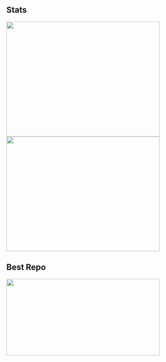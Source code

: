<!--
[![Anurag's GitHub stats](https://github-readme-stats.vercel.app/api?username=N1GHTR4NG3R&show_icons=true&theme=shadow_green)](https://github.com/anuraghazra/github-readme-stats)

[![Harlok's WakaTime stats](https://github-readme-stats.vercel.app/api/wakatime?username=N1GHTR4NG3R)](https://github.com/anuraghazra/github-readme-stats)

![Top Langs](https://github-readme-stats.vercel.app/api/top-langs/?username=N1GHTR4NG3R&layout=compact)

[![Readme Card](https://github-readme-stats.vercel.app/api/pin/?username=anuraghazra&repo=github-readme-stats)](https://github.com/anuraghazra/github-readme-stats)

-->
## Stats

<a href="https://github.com/N1GHTR4NG3R/N1GHTR4NG3R">
  <img height=300 width=400 src="https://github-readme-stats.vercel.app/api?username=N1GHTR4NG3R&show_icons=true&theme=vue-dark" />
</a>

<a href="https://wakatime.com/@N1GHTR4NG3R">
  <img height=300 width=400 src="https://github-readme-stats.vercel.app/api/wakatime?username=N1GHTR4NG3R&layout=compact&theme=vue-dark" />
</a>

## Best Repo

<a href="https://github.com/N1GHTR4NG3R/Discmod">
  <img height=200 width=400 src="https://github-readme-stats.vercel.app/api/pin/?username=N1GHTR4NG3R&repo=Discmod&theme=vue-dark" />
</a>


<!--
**N1GHTR4NG3R/Tricky-Ricky** is a ✨ _special_ ✨ repository because its `README.md` (this file) appears on your GitHub profile.

Here are some ideas to get you started:

- 🔭 I’m currently working on ...
- 🌱 I’m currently learning ...
- 👯 I’m looking to collaborate on ...
- 🤔 I’m looking for help with ...
- 💬 Ask me about ...
- 📫 How to reach me: ...
- 😄 Pronouns: ...
- ⚡ Fun fact: ...
-->